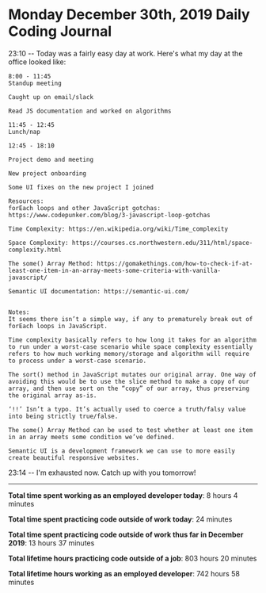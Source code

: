 # Monday December 30th, 2019 Daily Coding Journal

23:10 -- Today was a fairly easy day at work. Here's what my day at the office looked like:
```
8:00 - 11:45
Standup meeting

Caught up on email/slack

Read JS documentation and worked on algorithms

11:45 - 12:45
Lunch/nap

12:45 - 18:10

Project demo and meeting

New project onboarding

Some UI fixes on the new project I joined

Resources:
forEach loops and other JavaScript gotchas: https://www.codepunker.com/blog/3-javascript-loop-gotchas

Time Complexity: https://en.wikipedia.org/wiki/Time_complexity

Space Complexity: https://courses.cs.northwestern.edu/311/html/space-complexity.html

The some() Array Method: https://gomakethings.com/how-to-check-if-at-least-one-item-in-an-array-meets-some-criteria-with-vanilla-javascript/

Semantic UI documentation: https://semantic-ui.com/


Notes:
It seems there isn’t a simple way, if any to prematurely break out of forEach loops in JavaScript.

Time complexity basically refers to how long it takes for an algorithm to run under a worst-case scenario while space complexity essentially refers to how much working memory/storage and algorithm will require to process under a worst-case scenario.

The sort() method in JavaScript mutates our original array. One way of avoiding this would be to use the slice method to make a copy of our array, and then use sort on the “copy” of our array, thus preserving the original array as-is.

‘!!’ Isn’t a typo. It’s actually used to coerce a truth/falsy value into being strictly true/false.

The some() Array Method can be used to test whether at least one item in an array meets some condition we’ve defined.

Semantic UI is a development framework we can use to more easily create beautiful responsive websites.
```
23:14 -- I'm exhausted now. Catch up with you tomorrow!
___

**Total time spent working as an employed developer today**: 8 hours 4 minutes

**Total time spent practicing code outside of work today**: 24 minutes

**Total time spent practicing code outside of work thus far in December 2019**: 13 hours 37 minutes

**Total lifetime hours practicing code outside of a job**: 803 hours 20 minutes

**Total lifetime hours working as an employed developer**: 742 hours 58 minutes